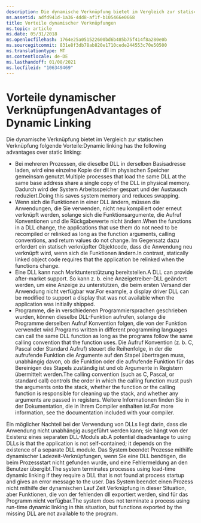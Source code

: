 ```yaml
---
description: Die dynamische Verknüpfung bietet im Vergleich zur statischen Verknüpfung die folgenden Vorteile.
ms.assetid: adfd941d-1a36-4dd8-af1f-b105466e0668
title: Vorteile dynamischer Verknüpfungen
ms.topic: article
ms.date: 05/31/2018
ms.openlocfilehash: 1764e25a051522600bd6b485b75f414f8a280e0b
ms.sourcegitcommit: 831e8f3db78ab820e1710cede244553c70e50500
ms.translationtype: MT
ms.contentlocale: de-DE
ms.lasthandoff: 01/08/2021
ms.locfileid: "106349469"
---
```

# <a name="advantages-of-dynamic-linking"></a><span data-ttu-id="af7c9-103">Vorteile dynamischer Verknüpfungen</span><span class="sxs-lookup"><span data-stu-id="af7c9-103">Advantages of Dynamic Linking</span></span>

<span data-ttu-id="af7c9-104">Die dynamische Verknüpfung bietet im Vergleich zur statischen Verknüpfung folgende Vorteile:</span><span class="sxs-lookup"><span data-stu-id="af7c9-104">Dynamic linking has the following advantages over static linking:</span></span>

-   <span data-ttu-id="af7c9-105">Bei mehreren Prozessen, die dieselbe DLL in derselben Basisadresse laden, wird eine einzelne Kopie der dll im physischen Speicher gemeinsam genutzt.</span><span class="sxs-lookup"><span data-stu-id="af7c9-105">Multiple processes that load the same DLL at the same base address share a single copy of the DLL in physical memory.</span></span> <span data-ttu-id="af7c9-106">Dadurch wird der System Arbeitsspeicher gespart und der Austausch reduziert.</span><span class="sxs-lookup"><span data-stu-id="af7c9-106">Doing this saves system memory and reduces swapping.</span></span>
-   <span data-ttu-id="af7c9-107">Wenn sich die Funktionen in einer DLL ändern, müssen die Anwendungen, die Sie verwenden, nicht neu kompiliert oder erneut verknüpft werden, solange sich die Funktionsargumente, die Aufruf Konventionen und die Rückgabewerte nicht ändern.</span><span class="sxs-lookup"><span data-stu-id="af7c9-107">When the functions in a DLL change, the applications that use them do not need to be recompiled or relinked as long as the function arguments, calling conventions, and return values do not change.</span></span> <span data-ttu-id="af7c9-108">Im Gegensatz dazu erfordert ein statisch verknüpfter Objektcode, dass die Anwendung neu verknüpft wird, wenn sich die Funktionen ändern.</span><span class="sxs-lookup"><span data-stu-id="af7c9-108">In contrast, statically linked object code requires that the application be relinked when the functions change.</span></span>
-   <span data-ttu-id="af7c9-109">Eine DLL kann nach Marktunterstützung bereitstellen.</span><span class="sxs-lookup"><span data-stu-id="af7c9-109">A DLL can provide after-market support.</span></span> <span data-ttu-id="af7c9-110">So kann z. b. eine Anzeigetreiber-DLL geändert werden, um eine Anzeige zu unterstützen, die beim ersten Versand der Anwendung nicht verfügbar war.</span><span class="sxs-lookup"><span data-stu-id="af7c9-110">For example, a display driver DLL can be modified to support a display that was not available when the application was initially shipped.</span></span>
-   <span data-ttu-id="af7c9-111">Programme, die in verschiedenen Programmiersprachen geschrieben wurden, können dieselbe DLL-Funktion aufrufen, solange die Programme derselben Aufruf Konvention folgen, die von der Funktion verwendet wird.</span><span class="sxs-lookup"><span data-stu-id="af7c9-111">Programs written in different programming languages can call the same DLL function as long as the programs follow the same calling convention that the function uses.</span></span> <span data-ttu-id="af7c9-112">Die Aufruf Konvention (z. b. C, Pascal oder Standard Aufruf) steuert die Reihenfolge, in der die aufrufende Funktion die Argumente auf den Stapel übertragen muss, unabhängig davon, ob die Funktion oder die aufrufende Funktion für das Bereinigen des Stapels zuständig ist und ob Argumente in Registern übermittelt werden.</span><span class="sxs-lookup"><span data-stu-id="af7c9-112">The calling convention (such as C, Pascal, or standard call) controls the order in which the calling function must push the arguments onto the stack, whether the function or the calling function is responsible for cleaning up the stack, and whether any arguments are passed in registers.</span></span> <span data-ttu-id="af7c9-113">Weitere Informationen finden Sie in der Dokumentation, die in Ihrem Compiler enthalten ist.</span><span class="sxs-lookup"><span data-stu-id="af7c9-113">For more information, see the documentation included with your compiler.</span></span>

<span data-ttu-id="af7c9-114">Ein möglicher Nachteil bei der Verwendung von DLLs liegt darin, dass die Anwendung nicht unabhängig ausgeführt werden kann; sie hängt von der Existenz eines separaten DLL-Moduls ab.</span><span class="sxs-lookup"><span data-stu-id="af7c9-114">A potential disadvantage to using DLLs is that the application is not self-contained; it depends on the existence of a separate DLL module.</span></span> <span data-ttu-id="af7c9-115">Das System beendet Prozesse mithilfe dynamischer Ladezeit-Verknüpfungen, wenn Sie eine DLL benötigen, die beim Prozessstart nicht gefunden wurde, und eine Fehlermeldung an den Benutzer übergibt.</span><span class="sxs-lookup"><span data-stu-id="af7c9-115">The system terminates processes using load-time dynamic linking if they require a DLL that is not found at process startup and gives an error message to the user.</span></span> <span data-ttu-id="af7c9-116">Das System beendet einen Prozess nicht mithilfe der dynamischen Lauf Zeit Verknüpfung in dieser Situation, aber Funktionen, die von der fehlenden dll exportiert werden, sind für das Programm nicht verfügbar.</span><span class="sxs-lookup"><span data-stu-id="af7c9-116">The system does not terminate a process using run-time dynamic linking in this situation, but functions exported by the missing DLL are not available to the program.</span></span>

 

 



